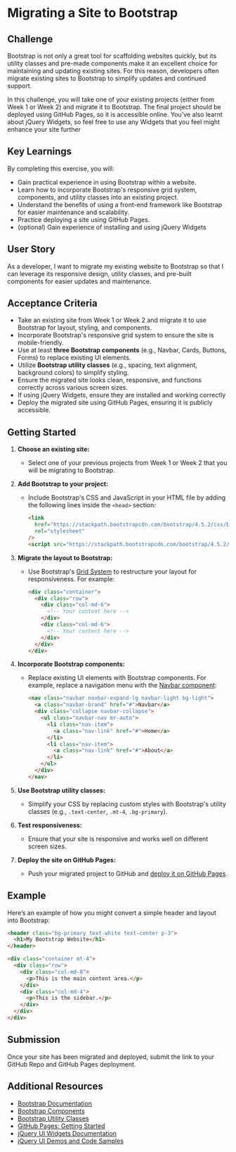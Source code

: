 # Migrating a Site to Bootstrap

## Challenge

Bootstrap is not only a great tool for scaffolding websites quickly, but its utility classes and pre-made components make it an excellent choice for maintaining and updating existing sites. For this reason, developers often migrate existing sites to Bootstrap to simplify updates and continued support.

In this challenge, you will take one of your existing projects (either from Week 1 or Week 2) and migrate it to Bootstrap. The final project should be deployed using GitHub Pages, so it is accessible online. You've also learnt about jQuery Widgets, so feel free to use any Widgets that you feel might enhance your site further

## Key Learnings

By completing this exercise, you will:

- Gain practical experience in using Bootstrap within a website.
- Learn how to incorporate Bootstrap's responsive grid system, components, and utility classes into an existing project.
- Understand the benefits of using a front-end framework like Bootstrap for easier maintenance and scalability.
- Practice deploying a site using GitHub Pages.
- (optional) Gain experience of installing and using jQuery Widgets

## User Story

As a developer, I want to migrate my existing website to Bootstrap so that I can leverage its responsive design, utility classes, and pre-built components for easier updates and maintenance.

## Acceptance Criteria

- Take an existing site from Week 1 or Week 2 and migrate it to use Bootstrap for layout, styling, and components.
- Incorporate Bootstrap's responsive grid system to ensure the site is mobile-friendly.
- Use at least **three Bootstrap components** (e.g., Navbar, Cards, Buttons, Forms) to replace existing UI elements.
- Utilize **Bootstrap utility classes** (e.g., spacing, text alignment, background colors) to simplify styling.
- Ensure the migrated site looks clean, responsive, and functions correctly across various screen sizes.
- If using jQuery Widgets, ensure they are installed and working correctly
- Deploy the migrated site using GitHub Pages, ensuring it is publicly accessible.

## Getting Started

1. **Choose an existing site:**

   - Select one of your previous projects from Week 1 or Week 2 that you will be migrating to Bootstrap.

2. **Add Bootstrap to your project:**
   - Include Bootstrap's CSS and JavaScript in your HTML file by adding the following lines inside the `<head>` section:
     ```html
     <link
       href="https://stackpath.bootstrapcdn.com/bootstrap/4.5.2/css/bootstrap.min.css"
       rel="stylesheet"
     />
     <script src="https://stackpath.bootstrapcdn.com/bootstrap/4.5.2/js/bootstrap.min.js"></script>
     ```
3. **Migrate the layout to Bootstrap:**

   - Use Bootstrap's [Grid System](https://getbootstrap.com/docs/4.5/layout/grid/) to restructure your layout for responsiveness. For example:
     ```html
     <div class="container">
       <div class="row">
         <div class="col-md-6">
           <!-- Your content here -->
         </div>
         <div class="col-md-6">
           <!-- Your content here -->
         </div>
       </div>
     </div>
     ```

4. **Incorporate Bootstrap components:**

   - Replace existing UI elements with Bootstrap components. For example, replace a navigation menu with the [Navbar component](https://getbootstrap.com/docs/4.5/components/navbar/):
     ```html
     <nav class="navbar navbar-expand-lg navbar-light bg-light">
       <a class="navbar-brand" href="#">Navbar</a>
       <div class="collapse navbar-collapse">
         <ul class="navbar-nav mr-auto">
           <li class="nav-item">
             <a class="nav-link" href="#">Home</a>
           </li>
           <li class="nav-item">
             <a class="nav-link" href="#">About</a>
           </li>
         </ul>
       </div>
     </nav>
     ```

5. **Use Bootstrap utility classes:**

   - Simplify your CSS by replacing custom styles with Bootstrap's utility classes (e.g., `.text-center`, `.mt-4`, `.bg-primary`).

6. **Test responsiveness:**

   - Ensure that your site is responsive and works well on different screen sizes.

7. **Deploy the site on GitHub Pages:**
   - Push your migrated project to GitHub and [deploy it on GitHub Pages](https://pages.github.com/).

## Example

Here’s an example of how you might convert a simple header and layout into Bootstrap:

```html
<header class="bg-primary text-white text-center p-3">
  <h1>My Bootstrap Website</h1>
</header>

<div class="container mt-4">
  <div class="row">
    <div class="col-md-8">
      <p>This is the main content area.</p>
    </div>
    <div class="col-md-4">
      <p>This is the sidebar.</p>
    </div>
  </div>
</div>
```

## Submission

Once your site has been migrated and deployed, submit the link to your GitHub Repo and GitHub Pages deployment.

## Additional Resources

- [Bootstrap Documentation](https://getbootstrap.com/docs/4.5/getting-started/introduction/)
- [Bootstrap Components](https://getbootstrap.com/docs/4.5/components/alerts/)
- [Bootstrap Utility Classes](https://getbootstrap.com/docs/4.5/utilities/spacing/)
- [GitHub Pages: Getting Started](https://docs.github.com/en/pages/getting-started-with-github-pages)
- [jQuery UI Widgets Documentation](https://api.jqueryui.com/category/widgets/)
- [jQuery UI Demos and Code Samples](https://jqueryui.com/)
